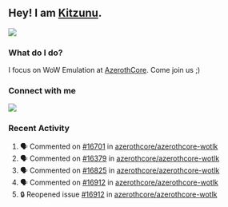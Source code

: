 ## Hey! I am [Kitzunu](https://Github.com/Kitzunu).

<!--<a href="https://github-readme-stats.kitzunu.vercel.app/api?username=Kitzunu&show_icons=true&theme=dark">
  <img align="center" src="https://github-readme-stats.kitzunu.vercel.app/api?username=Kitzunu&show_icons=true&theme=dark" />
</a>-->
<a href="https://github-readme-stats.kitzunu.vercel.app/api?username=Kitzunu&show_icons=true&theme=dark">
  <img align="center" src="https://github-readme-stats.vercel.app/api/top-langs/?username=Kitzunu&layout=compact&theme=dark" />
</a>

### What do I do?

I focus on WoW Emulation at [AzerothCore](https://Github.com/AzerothCore). Come join us ;)

### Connect with me
[![](https://img.shields.io/badge/AzerothCore%20Discord-Connect%20with%20me!-green)](https://discord.com/invite/gkt4y2x)

### Recent Activity

<!--START_SECTION:activity-->
1. 🗣 Commented on [#16701](https://github.com/azerothcore/azerothcore-wotlk/pull/16701#issuecomment-1675479602) in [azerothcore/azerothcore-wotlk](https://github.com/azerothcore/azerothcore-wotlk)
2. 🗣 Commented on [#16379](https://github.com/azerothcore/azerothcore-wotlk/pull/16379#issuecomment-1675477452) in [azerothcore/azerothcore-wotlk](https://github.com/azerothcore/azerothcore-wotlk)
3. 🗣 Commented on [#16825](https://github.com/azerothcore/azerothcore-wotlk/pull/16825#issuecomment-1675473113) in [azerothcore/azerothcore-wotlk](https://github.com/azerothcore/azerothcore-wotlk)
4. 🗣 Commented on [#16912](https://github.com/azerothcore/azerothcore-wotlk/issues/16912#issuecomment-1675471514) in [azerothcore/azerothcore-wotlk](https://github.com/azerothcore/azerothcore-wotlk)
5. 🔒 Reopened issue [#16912](https://github.com/azerothcore/azerothcore-wotlk/issues/16912) in [azerothcore/azerothcore-wotlk](https://github.com/azerothcore/azerothcore-wotlk)
<!--END_SECTION:activity-->
